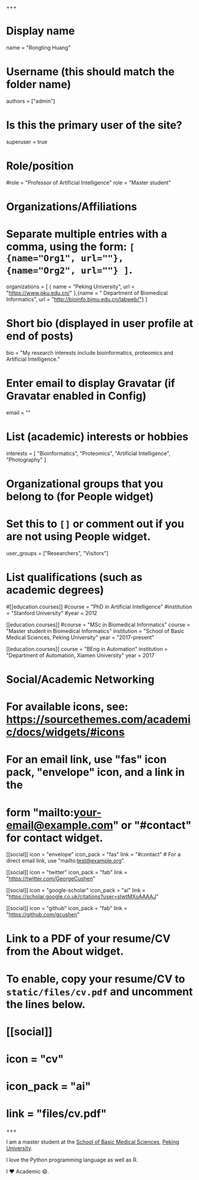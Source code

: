 +++
# Display name
name = "Rongting Huang"

# Username (this should match the folder name)
authors = ["admin"]

# Is this the primary user of the site?
superuser = true

# Role/position
#role = "Professor of Artificial Intelligence"
role = "Master student"

# Organizations/Affiliations
#   Separate multiple entries with a comma, using the form: `[ {name="Org1", url=""}, {name="Org2", url=""} ]`.
organizations = [ { name = "Peking University", url = "https://www.pku.edu.cn/" },{name = " Department of Biomedical Informatics", url = "http://bioinfo.bjmu.edu.cn/labweb/"} ]

# Short bio (displayed in user profile at end of posts)
bio = "My research interests include bioinformatics, proteomics and Artificial Intelligence."

# Enter email to display Gravatar (if Gravatar enabled in Config)
email = ""

# List (academic) interests or hobbies
interests = [
  "Bioinformatics",
  "Proteomics",
  "Artificial Intelligence",
  "Photography"
]

# Organizational groups that you belong to (for People widget)
#   Set this to `[]` or comment out if you are not using People widget.
user_groups = ["Researchers", "Visitors"]

# List qualifications (such as academic degrees)
#[[education.courses]]
  #course = "PhD in Artificial Intelligence"
  #institution = "Stanford University"
  #year = 2012

[[education.courses]]
  #course = "MSc in Biomedical Informatics"
  course = "Master student in Biomedical Informatics"
  institution = "School of Basic Medical Sciences, Peking University"
  year = "2017-present"

[[education.courses]]
  course = "BEng in Automation"
  institution = "Department of Automation, Xiamen University"
  year = 2017

# Social/Academic Networking
# For available icons, see: https://sourcethemes.com/academic/docs/widgets/#icons
#   For an email link, use "fas" icon pack, "envelope" icon, and a link in the
#   form "mailto:your-email@example.com" or "#contact" for contact widget.

[[social]]
  icon = "envelope"
  icon_pack = "fas"
  link = "#contact"  # For a direct email link, use "mailto:test@example.org".

[[social]]
  icon = "twitter"
  icon_pack = "fab"
  link = "https://twitter.com/GeorgeCushen"

[[social]]
  icon = "google-scholar"
  icon_pack = "ai"
  link = "https://scholar.google.co.uk/citations?user=sIwtMXoAAAAJ"

[[social]]
  icon = "github"
  icon_pack = "fab"
  link = "https://github.com/gcushen"

# Link to a PDF of your resume/CV from the About widget.
# To enable, copy your resume/CV to `static/files/cv.pdf` and uncomment the lines below.
# [[social]]
#   icon = "cv"
#   icon_pack = "ai"
#   link = "files/cv.pdf"

+++

I am a master student at the [School of Basic Medical Sciences](http://sbms.bjmu.edu.cn/), [Peking University](https://www.pku.edu.cn/). 

I love the Python programming language as well as R.

I :heart: Academic :smile:.